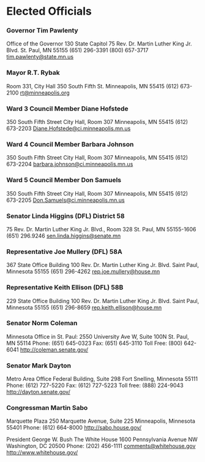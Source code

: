 # Elected Officials

### Governor Tim Pawlenty
Office of the Governor 
130 State Capitol 
75 Rev. Dr. Martin Luther King Jr. Blvd. 
St. Paul, MN 55155 
(651) 296-3391 
(800) 657-3717
tim.pawlenty@state.mn.us

### Mayor R.T. Rybak 
Room 331, City Hall 
350 South Fifth St. 
Minneapolis, MN 55415
(612) 673-2100 
rt@minneapolis.org

### Ward 3 Council Member Diane Hofstede 
350 South Fifth Street
City Hall, Room 307
Minneapolis, MN 55415 
(612) 673-2203
Diane.Hofstede@ci.minneapolis.mn.us

### Ward 4 Council Member Barbara Johnson 
350 South Fifth Street
City Hall, Room 307
Minneapolis, MN 55415 
(612) 673-2204 
barbara.johnson@ci.minneapolis.mn.us

### Ward 5 Council Member Don Samuels 
350 South Fifth Street
City Hall, Room 307
Minneapolis, MN 55415 
(612) 673-2205 
Don.Samuels@ci.minneapolis.mn.us

### Senator Linda Higgins (DFL) District 58 
75 Rev. Dr. Martin Luther King Jr. Blvd., Room 328 
St. Paul, MN 55155-1606 
(651) 296.9246 
sen.linda.higgins@senate.mn

### Representative Joe Mullery (DFL) 58A 
367 State Office Building 
100 Rev. Dr. Martin Luther King Jr. Blvd. 
Saint Paul, Minnesota 55155 
(651) 296-4262
rep.joe.mullery@house.mn

### Representative Keith Ellison (DFL) 58B 
229 State Office Building 
100 Rev. Dr. Martin Luther King Jr. Blvd. 
Saint Paul, Minnesota 55155 
(651) 296-8659
rep.keith.ellison@house.mn

### Senator Norm Coleman
Minnesota Office in St. Paul: 
2550 University Ave W, Suite 100N 
St. Paul, MN 55114 
Phone: (651) 645-0323 
Fax: (651) 645-3110 
Toll Free: (800) 642-6041 
http://coleman.senate.gov/

### Senator Mark Dayton
Metro Area Office
Federal Building, Suite 298
Fort Snelling, Minnesota 55111
Phone: (612) 727-5220
Fax: (612) 727-5223
Toll free: (888) 224-9043 
http://dayton.senate.gov/

### Congressman Martin Sabo
Marquette Plaza
250 Marquette Avenue, Suite 225
Minneapolis, Minnesota 55401
Phone: (612) 664-8000
http://sabo.house.gov/

President George W. Bush 
The White House 
1600 Pennsylvania Avenue NW 
Washington, DC 20500 
Phone: (202) 456-1111 
comments@whitehouse.gov
http://www.whitehouse.gov/

